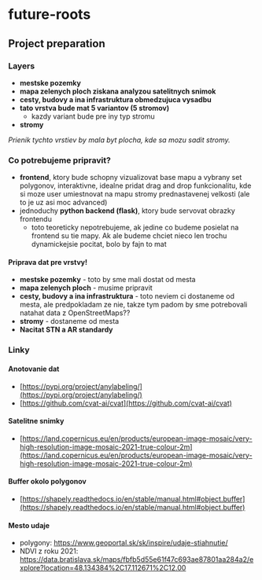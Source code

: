 # future-roots


## Project preparation

### Layers

- **mestske pozemky**
- **mapa zelenych ploch ziskana analyzou satelitnych snimok**
- **cesty, budovy a ina infrastruktura obmedzujuca vysadbu**
- **tato vrstva bude mat 5 variantov (5 stromov)**
    - kazdy variant bude pre iny typ stromu
- **stromy**

*Prienik tychto vrstiev by mala byt plocha, kde sa mozu sadit stromy.*

### Co potrebujeme pripravit?

- **frontend**, ktory bude schopny vizualizovat base mapu a vybrany set polygonov, interaktivne, idealne pridat drag and drop funkcionalitu, kde si moze user umiestnovat na mapu stromy prednastavenej velkosti (ale to je uz asi moc advanced)
- jednoduchy **python backend (flask)**, ktory bude servovat obrazky frontendu
    - toto teoreticky nepotrebujeme, ak jedine co budeme posielat na frontend su tie mapy. Ak ale budeme chciet nieco len trochu dynamickejsie pocitat, bolo by fajn to mat

#### Priprava dat pre vrstvy!

- **mestske pozemky** - toto by sme mali dostat od mesta
- **mapa zelenych ploch** - musime pripravit
- **cesty, budovy a ina infrastruktura** - toto neviem ci dostaneme od mesta, ale predpokladam ze nie, takze tym padom by sme potrebovali natahat data z OpenStreetMaps??
- **stromy** - dostaneme od mesta
- **Nacitat STN a AR standardy**

### Linky

#### Anotovanie dat
- [https://pypi.org/project/anylabeling/](https://pypi.org/project/anylabeling/)
- [https://github.com/cvat-ai/cvat](https://github.com/cvat-ai/cvat)

#### Satelitne snimky
- [https://land.copernicus.eu/en/products/european-image-mosaic/very-high-resolution-image-mosaic-2021-true-colour-2m](https://land.copernicus.eu/en/products/european-image-mosaic/very-high-resolution-image-mosaic-2021-true-colour-2m)

#### Buffer okolo polygonov
- [https://shapely.readthedocs.io/en/stable/manual.html#object.buffer](https://shapely.readthedocs.io/en/stable/manual.html#object.buffer)

#### Mesto udaje

- polygony: https://www.geoportal.sk/sk/inspire/udaje-stiahnutie/
- NDVI z roku
  2021: https://data.bratislava.sk/maps/fbfb5d55e61f47c693ae87801aa284a2/explore?location=48.134384%2C17.112671%2C12.00
